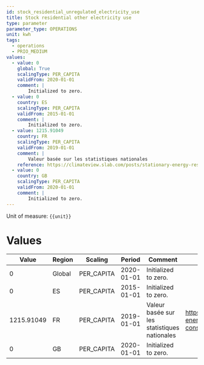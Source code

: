 ```yaml
---
id: stock_residential_unregulated_electricity_use
title: Stock residential other electricity use
type: parameter
parameter_type: OPERATIONS
unit: kwh
tags:
  - operations
  - PRIO_MEDIUM
values:
  - value: 0
    global: True
    scalingType: PER_CAPITA
    validFrom: 2020-01-01
    comment: |
        Initialized to zero.
  - value: 0
    country: ES
    scalingType: PER_CAPITA
    validFrom: 2015-01-01
    comment: |
        Initialized to zero.
  - value: 1215.91049
    country: FR
    scalingType: PER_CAPITA
    validFrom: 2019-01-01
    comment: |
        Valeur basée sur les statistiques nationales
    reference: https://climateview.slab.com/posts/stationary-energy-residential-france-bnynu72j#hj6kw-consommation-energetique-des-menages
  - value: 0
    country: GB
    scalingType: PER_CAPITA
    validFrom: 2020-01-01
    comment: |
        Initialized to zero.
---
```



Unit of measure: `{{unit}}`


# Values


| Value | Region | Scaling | Period | Comment | Reference |
|-------|--------|---------|--------|---------|-----------|
| 0 | Global | PER_CAPITA | 2020-01-01 | Initialized to zero. |  |
| 0 | ES | PER_CAPITA | 2015-01-01 | Initialized to zero. |  |
| 1215.91049 | FR | PER_CAPITA | 2019-01-01 | Valeur basée sur les statistiques nationales | https://climateview.slab.com/posts/stationary-energy-residential-france-bnynu72j#hj6kw-consommation-energetique-des-menages |
| 0 | GB | PER_CAPITA | 2020-01-01 | Initialized to zero. |  |


